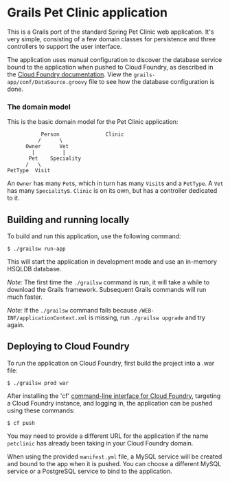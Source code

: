 Grails Pet Clinic application
=============================

This is a Grails port of the standard Spring Pet Clinic web application. It's very simple, consisting of a few domain classes for persistence and three controllers to support the user interface.

The application uses manual configuration to discover the database service bound to the application when pushed to Cloud Foundry, as described in the [Cloud Foundry documentation](http://docs.cloudfoundry.com/docs/using/services/grails-service-bindings.html). View the `grails-app/conf/DataSource.groovy` file to see how the database configuration is done. 

### The domain model

This is the basic domain model for the Pet Clinic application:

               Person               Clinic
              /      \
          Owner      Vet
            |         |
           Pet    Speciality
          /   \
    PetType  Visit

An `Owner` has many `Pet`s, which in turn has many `Visit`s and a `PetType`. A `Vet` has many `Speciality`s. `Clinic` is on its own, but has a controller dedicated to it.

## Building and running locally

To build and run this application, use the following command:

    $ ./grailsw run-app

This will start the application in development mode and use an in-memory HSQLDB database.

*Note:* The first time the `./grailsw` command is run, it will take a while to download the Grails framework. Subsequent Grails commands will run much faster.

*Note:* If the `./grailsw` command fails because `/WEB-INF/applicationContext.xml` is missing, run `./grailsw upgrade` and try again.

## Deploying to Cloud Foundry

To run the application on Cloud Foundry, first build the project into a .war file:

    $ ./grailsw prod war

After installing the 'cf' [command-line interface for Cloud Foundry](http://docs.cloudfoundry.com/docs/using/managing-apps/cf/),
targeting a Cloud Foundry instance, and logging in, the application can be pushed using these commands:

    $ cf push

You may need to provide a different URL for the application if the name `petclinic` has already been taking in your Cloud Foundry domain. 

When using the provided `manifest.yml` file, a MySQL service will be created and bound to the app when it is pushed. You can choose a different MySQL service or a PostgreSQL service to bind to the application. 
